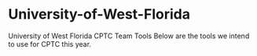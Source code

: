 # University-of-West-Florida
University of West Florida CPTC Team Tools
Below are the tools we intend to use for CPTC this year. 
